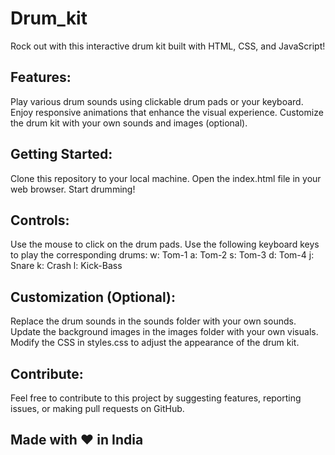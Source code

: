 # Drum_kit
Rock out with this interactive drum kit built with HTML, CSS, and JavaScript!

## Features:

Play various drum sounds using clickable drum pads or your keyboard.
Enjoy responsive animations that enhance the visual experience.
Customize the drum kit with your own sounds and images (optional).
## Getting Started:

Clone this repository to your local machine.
Open the index.html file in your web browser.
Start drumming!
## Controls:

Use the mouse to click on the drum pads.
Use the following keyboard keys to play the corresponding drums:
w: Tom-1
a: Tom-2
s: Tom-3
d: Tom-4
j: Snare
k: Crash
l: Kick-Bass
## Customization (Optional):

Replace the drum sounds in the sounds folder with your own sounds.
Update the background images in the images folder with your own visuals.
Modify the CSS in styles.css to adjust the appearance of the drum kit.
## Contribute:

Feel free to contribute to this project by suggesting features, reporting issues, or making pull requests on GitHub.

## Made with ❤️ in India
